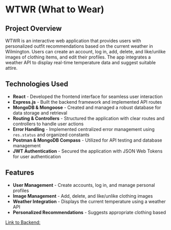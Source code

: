 # WTWR (What to Wear)

## Project Overview

WTWR is an interactive web application that provides users with personalized outfit recommendations based on the current weather in Wilmington. Users can create an account, log in, add, delete, and like/unlike images of clothing items, and edit their profiles. The app integrates a weather API to display real-time temperature data and suggest suitable attire.

## Technologies Used

- **React** - Developed the frontend interface for seamless user interaction
- **Express.js** - Built the backend framework and implemented API routes
- **MongoDB & Mongoose** - Created and managed a robust database for data storage and retrieval
- **Routing & Controllers** - Structured the application with clear routes and controllers to handle user actions
- **Error Handling** - Implemented centralized error management using `res.status` and organized constants
- **Postman & MongoDB Compass** - Utilized for API testing and database management
- **JWT Authentication** - Secured the application with JSON Web Tokens for user authentication

## Features

- **User Management** - Create accounts, log in, and manage personal profiles
- **Image Management** - Add, delete, and like/unlike clothing images
- **Weather Integration** - Displays the current temperature using a weather API
- **Personalized Recommendations** - Suggests appropriate clothing based

[Link to Backend: ](https://github.com/torimartins27/se_project_express)
